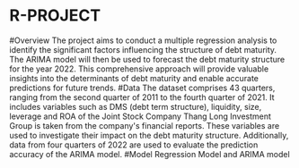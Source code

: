 # R-PROJECT

#Overview
The project aims to conduct a multiple regression analysis to identify the significant factors influencing the structure of debt maturity. The ARIMA model will then be used to forecast the debt maturity structure for the year 2022. This comprehensive approach will provide valuable insights into the determinants of debt maturity and enable accurate predictions for future trends.
#Data
The dataset comprises 43 quarters, ranging from the second quarter of 2011 to the fourth quarter of 2021. It includes variables such as DMS (debt term structure), liquidity, size, leverage and ROA of the Joint Stock Company Thang Long Investment Group is taken from the company's financial reports. These variables are used to investigate their impact on the debt maturity structure. Additionally, data from four quarters of 2022 are used to evaluate the prediction accuracy of the ARIMA model.
#Model
Regression Model and ARIMA model
